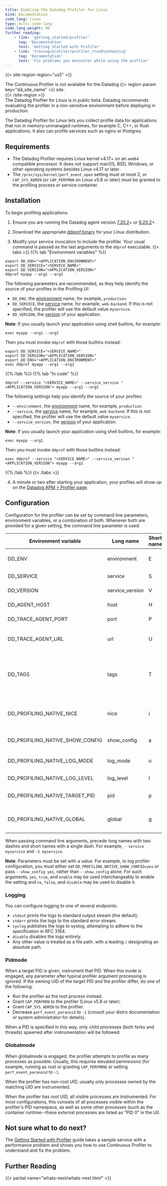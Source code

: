 ```yaml
---
title: Enabling the Datadog Profiler for Linux
kind: Documentation
code_lang: linux
type: multi-code-lang
code_lang_weight: 90
further_reading:
    - link: 'getting_started/profiler'
      tag: 'Documentation'
      text: 'Getting Started with Profiler'
    - link: 'tracing/profiler/profiler_troubleshooting'
      tag: 'Documentation'
      text: 'Fix problems you encounter while using the profiler'
---
```


{{< site-region region="us5" >}}
<div class="alert alert-warning">
  The Continuous Profiler is not available for the Datadog {{< region-param key="dd_site_name" >}} site.
</div>
{{< /site-region >}}

<div class="alert alert-warning">
The Datadog Profiler for Linux is in public beta. Datadog recommends evaluating the profiler in a non-sensitive environment before deploying in production.
</div>

The Datadog Profiler for Linux lets you collect profile data for applications that run in memory-unmanaged runtimes, for example C, C++, or Rust applications. It also can profile services such as nginx or Postgres. 

## Requirements

- The Datadog Profiler requires Linux kernel v4.17+ on an `amd64` compatible processor. It does not support macOS, BSD, Windows, or other operating systems besides Linux v4.17 or later. 
- The `/proc/sys/kernel/perf_event_open` setting must *at most* 2, or `CAP_SYS_ADMIN` (or `CAP_PERFMON` on Linux v5.8 or later) must be granted to the profiling process or service container.

## Installation

To begin profiling applications:

1. Ensure you are running the Datadog agent version [7.20.2][1]+ or [6.20.2][2]+.

2. Download the appropriate [ddprof binary][3] for your Linux distribution.

3. Modify your service invocation to include the profiler. Your usual command is passed as the last arguments to the `ddprof` executable.
   {{< tabs >}}
{{% tab "Environment variables" %}}

```shell
export DD_ENV="<APPLICATION_ENVIRONMENT>"
export DD_SERVICE="<SERVICE_NAME>"
export DD_VERSION="<APPLICATION_VERSION>"
ddprof myapp --arg1 --arg2
```

The following parameters are recommended, as they help identify the source of your profiles in the Profiling UI:
- `DD_ENV`, the [environment][4] name, for example, `production`.
- `DD_SERVICE`, the [service][4] name, for example, `web-backend`. If this is not specified, the profiler will use the default value `myservice`.
- `DD_VERSION`, the [version][4] of your application.

**Note**: If you usually launch your application using shell builtins, for example:

```shell
exec myapp --arg1 --arg2
```

Then you must invoke `ddprof` with those builtins instead:

```shell
export DD_SERVICE="<SERVICE_NAME>"
export DD_VERSION="<APPLICATION_VERSION>"
export DD_ENV="<APPLICATION_ENVIRONMENT>"
exec ddprof myapp --arg1 --arg2
```

{{% /tab %}}
{{% tab "In code" %}}

```shell
ddprof --service "<SERVICE_NAME>" --service_version "<APPLICATION_VERSION"> myapp --arg1 --arg2
```

The following settings help you identify the source of your profiles:
- `--environment`, the [environment][4] name, for example, `production`.
- `--service`, the [service][4] name, for example, `web-backend`. If this is not specified, the profiler will use the default value `myservice`.
- `--service_version`, the [version][4] of your application.

**Note**: If you usually launch your application using shell builtins, for example:

```shell
exec myapp --arg1
```

Then you must invoke `ddprof` with those builtins instead:

```shell
exec ddprof --service "<SERVICE_NAME>" --service_version "<APPLICATION_VERSION"> myapp --arg1
```

{{% /tab %}}
{{< /tabs >}}


4. A minute or two after starting your application, your profiles will show up on the [Datadog APM > Profiler page][4].

## Configuration

Configuration for the profiler can be set by command line parameters, environment variables, or a combination of both. Whenever both are provided for a given setting, the command line parameter is used.

| Environment variable            | Long name        | Short name | Default   | Description                                                                                                                    |
|---------------------------------|-----------------|-----------|-----------|--------------------------------------------------------------------------------------------------------------------------------|
| DD_ENV                          | environment     | E         |           | The [environment][5] name, for example, `production`.                                                                          |
| DD_SERVICE                      | service         | S         | myservice | The [service][5] name, for example, `web-backend`.                                                                             |
| DD_VERSION                      | service_version | V         |           | The [version][5] of your service.                                                                                              |
| DD_AGENT_HOST                   | host            | H         | localhost | The hostname for the Datadog agent.                                                                                            |
| DD_TRACE_AGENT_PORT             | port            | P         | 8126      | The Datadog agent listening port.                                                                                              |
| DD_TRACE_AGENT_URL              | url             | U         |           | `https://<hostname>:<port>` overrides other agent host/port settings.                                                          |
| DD_TAGS                         | tags            | T         |           | Tags to apply to an uploaded profile. Must be a list of `<key>:<value>` pairs separated by commas, such as: `layer:api,team:intake`. |
| DD_PROFILING_NATIVE_NICE        | nice            | i         |           | Sets the nice level of the profiler without affecting the instrumented processes.                                              |
| DD_PROFILING_NATIVE_SHOW_CONFIG | show_config     | a         | no        | Whether to log profiler configuration parameters.                                                                       |
| DD_PROFILING_NATIVE_LOG_MODE    | log_mode        | o         | stdout    | How to emit profiler logs. See the section on logging for details.                                                             |
| DD_PROFILING_NATIVE_LOG_LEVEL   | log_level       | l         | warn      | Determines log verbosity.                                                                                                      |
| DD_PROFILING_NATIVE_TARGET_PID  | pid             | p         |           | Engages pidmode. See the section on pidmode for details.                                                                       |
| DD_PROFILING_NATIVE_GLOBAL      | global          | g         | no        | Engages globalmode. See the section on globalmode for details. Overrides --pid.                                                |

When passing command line arguments, precede long names with two dashes and short names with a single dash. For example, `--service myservice` and `-S myservice`.

**Note**: Parameters must be set with a value. For example, to log profiler configuration, you must either set `DD_PROFILING_NATIVE_SHOW_CONFIG=yes` or pass `--show_config yes`, rather than `--show_config` alone. For such arguments, `yes`, `true`, and `enable` may be used interchangeably to enable the setting and `no`, `false`, and `disable` may be used to disable it.

### Logging

You can configure logging to one of several endpoints:
- `stdout` prints the logs to standard output stream (the default).
- `stderr` prints the logs to the standard error stream.
- `syslog` publishes the logs to syslog, attempting to adhere to the specification in RFC 3164.
- `disable` disables the logs entirely.
- Any other value is treated as a file path, with a leading `/` designating an absolute path.

### Pidmode

When a target PID is given, instrument that PID. When this mode is engaged, any parameter after typical profiler argument processing is ignored. If the owning UID of the target PID and the profiler differ, do one of the following:
- Run the profiler as the root process instead.
- Grant `CAP_PERFMON` to the profiler (Linux v5.8 or later).
- Grant `CAP_SYS_ADMIN` to the profiler.
- Decrease `perf_event_paranoid` to `-1` (consult your distro documentation or system administrator for details).

When a PID is specified in this way, only child processes (both forks and threads) spawned after instrumentation will be followed.

### Globalmode

When globalmode is engaged, the profiler attempts to profile as many processes as possible. Usually, this requires elevated permissions (for example, running as root or granting `CAP_PERFMON`) or setting `perf_event_paranoid` to `-1`.

When the profiler has non-root UID, usually only processes owned by the matching UID are instrumented.

When the profiler has root UID, all visible processes are instrumented. For most configurations, this consists of all processes visible within the profiler's PID namespace, as well as some other processes (such as the container runtime--these external processes are listed as "PID 0" in the UI).

## Not sure what to do next?

The [Getting Started with Profiler][6] guide takes a sample service with a performance problem and shows you how to use Continuous Profiler to understand and fix the problem.

## Further Reading

{{< partial name="whats-next/whats-next.html" >}}

[1]: https://app.datadoghq.com/account/settings#agent/overview
[2]: https://app.datadoghq.com/account/settings?agent_version=6#agent
[3]: https://github.com/DataDog/ddprof/releases
[4]: https://app.datadoghq.com/profiling
[5]: /getting_started/tagging/unified_service_tagging
[6]: /getting_started/profiler/
